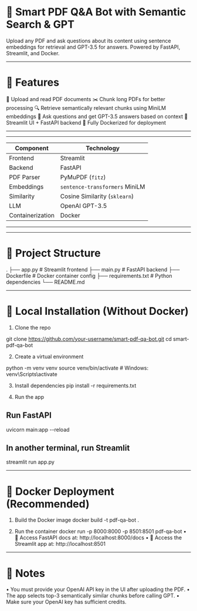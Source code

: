 # 🧠 Smart PDF Q&A Bot with Semantic Search & GPT
Upload any PDF and ask questions about its content using sentence embeddings for retrieval and GPT-3.5 for answers. Powered by FastAPI, Streamlit, and Docker.
________________________________________
# 🚀 Features
📄 Upload and read PDF documents
✂️ Chunk long PDFs for better processing
🔍 Retrieve semantically relevant chunks using MiniLM embeddings
🤖 Ask questions and get GPT-3.5 answers based on context
🧪 Streamlit UI + FastAPI backend
🐳 Fully Dockerized for deployment

_______________________________________
____________________________________________________
| Component        | Technology                     |
| ---------------- | ------------------------------ |
| Frontend         | Streamlit                      |
| Backend          | FastAPI                        |
| PDF Parser       | PyMuPDF (`fitz`)               |
| Embeddings       | `sentence-transformers` MiniLM |
| Similarity       | Cosine Similarity (`sklearn`)  |
| LLM              | OpenAI GPT-3.5                 |
| Containerization | Docker                         |
_____________________________________________________

________________________________________
# 📁 Project Structure
.
├── app.py            # Streamlit frontend
├── main.py           # FastAPI backend
├── Dockerfile        # Docker container config
├── requirements.txt  # Python dependencies
└── README.md
________________________________________
# 🔧 Local Installation (Without Docker)
1. Clone the repo

git clone https://github.com/your-username/smart-pdf-qa-bot.git
cd smart-pdf-qa-bot

2. Create a virtual environment

python -m venv venv
source venv/bin/activate  # Windows: venv\Scripts\activate

3. Install dependencies
pip install -r requirements.txt

4. Run the app

## Run FastAPI
uvicorn main:app --reload

## In another terminal, run Streamlit
streamlit run app.py
________________________________________
# 🐳 Docker Deployment (Recommended)
1. Build the Docker image
docker build -t pdf-qa-bot .

2. Run the container
docker run -p 8000:8000 -p 8501:8501 pdf-qa-bot
•	📍 Access FastAPI docs at: http://localhost:8000/docs
•	📍 Access the Streamlit app at: http://localhost:8501
________________________________________
# 📌 Notes
•	You must provide your OpenAI API key in the UI after uploading the PDF.
•	The app selects top-3 semantically similar chunks before calling GPT.
•	Make sure your OpenAI key has sufficient credits.

